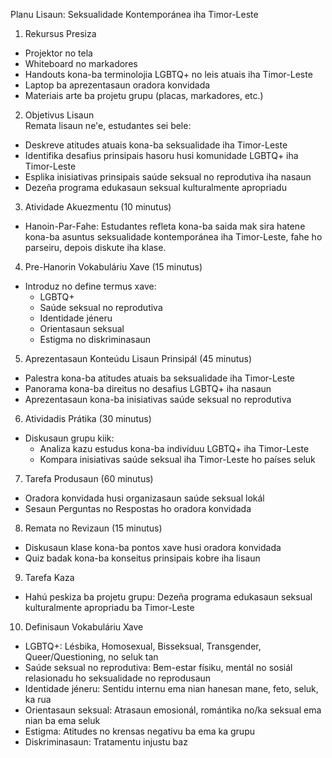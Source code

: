 Planu Lisaun: Seksualidade Kontemporánea iha Timor-Leste

1. Rekursus Presiza
- Projektor no tela
- Whiteboard no markadores
- Handouts kona-ba terminolojia LGBTQ+ no leis atuais iha Timor-Leste
- Laptop ba aprezentasaun oradora konvidada
- Materiais arte ba projetu grupu (placas, markadores, etc.)

2. Objetivus Lisaun  
Remata lisaun ne'e, estudantes sei bele:
- Deskreve atitudes atuais kona-ba seksualidade iha Timor-Leste
- Identifika desafius prinsipais hasoru husi komunidade LGBTQ+ iha Timor-Leste  
- Esplika inisiativas prinsipais saúde seksual no reprodutiva iha nasaun
- Dezeña programa edukasaun seksual kulturalmente apropriadu

3. Atividade Akuezmentu (10 minutus)
- Hanoin-Par-Fahe: Estudantes refleta kona-ba saida mak sira hatene kona-ba asuntus seksualidade kontemporánea iha Timor-Leste, fahe ho parseiru, depois diskute iha klase.

4. Pre-Hanorin Vokabuláriu Xave (15 minutus) 
- Introduz no define termus xave:
  - LGBTQ+
  - Saúde seksual no reprodutiva  
  - Identidade jéneru
  - Orientasaun seksual
  - Estigma no diskriminasaun

5. Aprezentasaun Konteúdu Lisaun Prinsipál (45 minutus)
- Palestra kona-ba atitudes atuais ba seksualidade iha Timor-Leste
- Panorama kona-ba direitus no desafius LGBTQ+ iha nasaun
- Aprezentasaun kona-ba inisiativas saúde seksual no reprodutiva

6. Atividadis Prátika (30 minutus)
- Diskusaun grupu kiik:  
  - Analiza kazu estudus kona-ba indivíduu LGBTQ+ iha Timor-Leste
  - Kompara inisiativas saúde seksual iha Timor-Leste ho países seluk

7. Tarefa Produsaun (60 minutus)
- Oradora konvidada husi organizasaun saúde seksual lokál
- Sesaun Perguntas no Respostas ho oradora konvidada

8. Remata no Revizaun (15 minutus)
- Diskusaun klase kona-ba pontos xave husi oradora konvidada
- Quiz badak kona-ba konseitus prinsipais kobre iha lisaun

9. Tarefa Kaza
- Hahú peskiza ba projetu grupu: Dezeña programa edukasaun seksual kulturalmente apropriadu ba Timor-Leste

10. Definisaun Vokabuláriu Xave
- LGBTQ+: Lésbika, Homosexual, Bisseksual, Transgender, Queer/Questioning, no seluk tan
- Saúde seksual no reprodutiva: Bem-estar físiku, mentál no sosiál relasionadu ho seksualidade no reprodusaun
- Identidade jéneru: Sentidu internu ema nian hanesan mane, feto, seluk, ka rua 
- Orientasaun seksual: Atrasaun emosionál, romántika no/ka seksual ema nian ba ema seluk
- Estigma: Atitudes no krensas negativu ba ema ka grupu
- Diskriminasaun: Tratamentu injustu baz